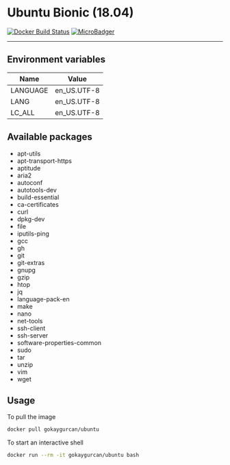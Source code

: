 # Ubuntu Bionic (18.04)

[![Docker Build Status](https://img.shields.io/docker/build/gokaygurcan/ubuntu.svg?style=for-the-badge&logo=docker&colorA=22b8eb)](https://hub.docker.com/r/gokaygurcan/ubuntu/) [![MicroBadger](https://img.shields.io/microbadger/image-size/gokaygurcan/ubuntu.svg?style=for-the-badge&colorA=337ab7&colorB=252528)](https://microbadger.com/images/gokaygurcan/ubuntu)

---

<h2>Environment variables</h2>

| Name     | Value       |
| -------- | ----------- |
| LANGUAGE | en_US.UTF-8 |
| LANG     | en_US.UTF-8 |
| LC_ALL   | en_US.UTF-8 |

<h2>Available packages</h2>

- apt-utils
- apt-transport-https
- aptitude
- aria2
- autoconf
- autotools-dev
- build-essential
- ca-certificates
- curl
- dpkg-dev
- file
- iputils-ping
- gcc
- gh
- git
- git-extras
- gnupg
- gzip
- htop
- jq
- language-pack-en
- make
- nano
- net-tools
- ssh-client
- ssh-server
- software-properties-common
- sudo
- tar
- unzip
- vim
- wget

<h2>Usage</h2>

To pull the image

```bash
docker pull gokaygurcan/ubuntu
```

To start an interactive shell

```bash
docker run --rm -it gokaygurcan/ubuntu bash
```
